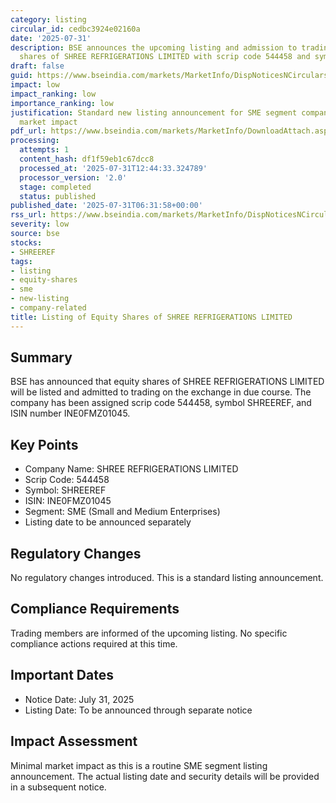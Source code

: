 ```yaml
---
category: listing
circular_id: cedbc3924e02160a
date: '2025-07-31'
description: BSE announces the upcoming listing and admission to trading of equity
  shares of SHREE REFRIGERATIONS LIMITED with scrip code 544458 and symbol SHREEREF.
draft: false
guid: https://www.bseindia.com/markets/MarketInfo/DispNoticesNCirculars.aspx?Noticeid={B1275981-B36D-4B29-8FB1-D1E554CC7642}&noticeno=20250731-7&dt=07/31/2025&icount=7&totcount=16&flag=0
impact: low
impact_ranking: low
importance_ranking: low
justification: Standard new listing announcement for SME segment company with limited
  market impact
pdf_url: https://www.bseindia.com/markets/MarketInfo/DownloadAttach.aspx?id=20250731-7&attachedId=
processing:
  attempts: 1
  content_hash: df1f59eb1c67dcc8
  processed_at: '2025-07-31T12:44:33.324789'
  processor_version: '2.0'
  stage: completed
  status: published
published_date: '2025-07-31T06:31:58+00:00'
rss_url: https://www.bseindia.com/markets/MarketInfo/DispNoticesNCirculars.aspx?Noticeid={B1275981-B36D-4B29-8FB1-D1E554CC7642}&noticeno=20250731-7&dt=07/31/2025&icount=7&totcount=16&flag=0
severity: low
source: bse
stocks:
- SHREEREF
tags:
- listing
- equity-shares
- sme
- new-listing
- company-related
title: Listing of Equity Shares of SHREE REFRIGERATIONS LIMITED
---
```


## Summary

BSE has announced that equity shares of SHREE REFRIGERATIONS LIMITED will be listed and admitted to trading on the exchange in due course. The company has been assigned scrip code 544458, symbol SHREEREF, and ISIN number INE0FMZ01045.

## Key Points

- Company Name: SHREE REFRIGERATIONS LIMITED
- Scrip Code: 544458
- Symbol: SHREEREF
- ISIN: INE0FMZ01045
- Segment: SME (Small and Medium Enterprises)
- Listing date to be announced separately

## Regulatory Changes

No regulatory changes introduced. This is a standard listing announcement.

## Compliance Requirements

Trading members are informed of the upcoming listing. No specific compliance actions required at this time.

## Important Dates

- Notice Date: July 31, 2025
- Listing Date: To be announced through separate notice

## Impact Assessment

Minimal market impact as this is a routine SME segment listing announcement. The actual listing date and security details will be provided in a subsequent notice.